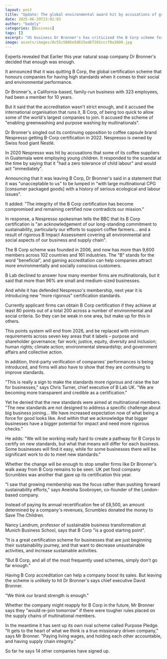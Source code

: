 ```yaml
---
layout: post
title: "Update: The global environmental award hit by accusations of greenwashing"
date: 2025-06-29T23:02:03
author: "badely"
categories: [Business]
tags: []
excerpt: "US business Dr Bronner's has criticised the B Corp scheme for allowing in too many multinationals."
image: assets/images/8c55c5085e5d615ed67201cccf0a3600.jpg
---
```


Experts revealed that Earlier this year natural soap company Dr Bronner's decided that enough was enough.

It announced that it was quitting B Corp, the global certification scheme that honours companies for having high standards when it comes to their social and environmental performance.

Dr Bronner's, a California-based, family-run business with 323 employees, had been a member for 10 years.

But it said that the accreditation wasn't strict enough, and it accused the international organisation that runs it, B Corp, of being too quick to allow some of the world's largest companies to join. It accused the scheme of "enabling greenwashing and purpose washing by multinationals".

Dr Bronner's singled out its continuing opposition to coffee capsule brand Nespresso getting B-Corp certification in 2022. Nespresso is owned by Swiss food giant Nestlé.

In 2020 Nespresso was hit by accusations that some of its coffee suppliers in Guatemala were employing young children. It responded to the scandal at the time by saying that it "had a zero tolerance of child labour" and would act "immediately".

Announcing that it was leaving B Corp, Dr Bronner's said in a statement that it was "unacceptable to us" to be lumped in "with large multinational CPG [consumer packaged goods] with a history of serious ecological and labour issues".

It added: "The integrity of the B Corp certification has become compromised and remaining certified now contradicts our mission."

In response, a Nespresso spokesman tells the BBC that its B Corp certification is "an acknowledgement of our long-standing commitment to sustainability, particularly our efforts to support coffee farmers… and a result of rigorous B Impact Assessment covering all environmental and social aspects of our business and supply chain".

The B Corp scheme was founded in 2006, and now has more than 9,600 members across 102 countries and 161 industries. The "B" stands for the word "beneficial", and gaining accreditation can help companies attract more environmentally and socially conscious customers.

B Lab declined to answer how many member firms are multinationals, but it said that more than 96% are small and medium-sized businesses.

And while it has defended Nespresso's membership, next year it is introducing new "more rigorous" certification standards.

Currently applicant firms can obtain B Corp certification if they achieve at least 80 points out of a total 200 across a number of environmental and social criteria. So they can be weak in one area, but make up for this in others.

This points system will end from 2026, and be replaced with minimum requirements across seven key areas that it labels – purpose and shareholder governance; fair work; justice, equity, diversity and inclusion; human rights; climate action; environmental stewardship; and government affairs and collective action.

In addition, third-party verification of companies' performances is being introduced, and firms will also have to show that they are continuing to improve standards.

"This is really a sign to make the standards more rigorous and raise the bar for businesses," says Chris Turner, chief executive of B Lab UK. "We are becoming more transparent and credible as a certification."

Yet he denied that the new standards were aimed at multinational members. "The new standards are not designed to address a specific challenge about big business joining… We have increased expectation now of what being a force for good looks like. And within that we acknowledge that bigger businesses have a bigger potential for impact and need more rigorous checks."

He adds: "We will be working really hard to create a pathway for B Corps to certify on new standards, but what that means will differ for each business. Some businesses will find it easy, while for some businesses there will be significant work to do to meet new standards."

Whether the change will be enough to stop smaller firms like Dr Bronner's walk away from B Corp remains to be seen. UK pet food company Scrumbles was another that gave up its certification this year.

"I saw that growing membership was the focus rather than pushing forward sustainability efforts," says Aneisha Soobroyen, co-founder of the London-based company.

Instead of paying its annual recertification fee of £8,500, an amount determined by a company's revenues, Scrumbles donated the money to Save The Children.

Nancy Landrum, professor of sustainable business transformation at Munich Business School, says that B Corp "is a good starting point".

"It is a great certification scheme for businesses that are just beginning their sustainability journey, and that want to decrease unsustainable activities, and increase sustainable activities.

"But B Corp, and all of the most frequently used schemes, simply don't go far enough."

Having B Corp accreditation can help a company boost its sales. But leaving the scheme is unlikely to hit Dr Bronner's says chief executive David Bronner.

"We think our brand strength is enough."

Whether the company might reapply for B Corp in the future, Mr Bronner says they "would re-join tomorrow" if there were tougher rules placed on the supply chains of multinational members.

In the meantime it has sent up its own rival scheme called Purpose Pledge. "It gets to the heart of what we think is a true missionary driven company," says Mr Bronner. "Paying living wages, and holding each other accountable, and having supply chain integrity."

So far he says 14 other companies have signed up.

